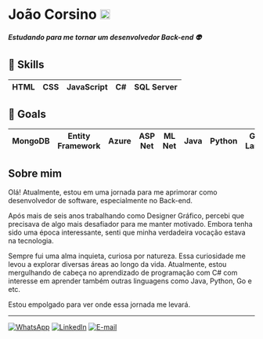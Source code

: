 # João Corsino <img src="https://emojigraph.org/media/apple/flag-brazil_1f1e7-1f1f7.png" alt="Bandeira do Brasil" height="20"/>

##### Estudando para me tornar um desenvolvedor Back-end :alien:
## :book: Skills
HTML | CSS | JavaScript | C# | SQL Server
|-|-|-|-|-|

## :scroll: Goals
| MongoDB | Entity Framework | Azure | ASP Net | ML Net | Java | Python | Go Lang | Blazor
|-|-|-|-|-|-|-|-|-|

## Sobre mim
Olá! Atualmente, estou em uma jornada para me aprimorar como desenvolvedor de software, especialmente no Back-end. 

Após mais de seis anos trabalhando como Designer Gráfico, percebi que precisava de algo mais desafiador para me manter motivado. Embora tenha sido uma época interessante, senti que minha verdadeira vocação estava na tecnologia.

Sempre fui uma alma inquieta, curiosa por natureza. Essa curiosidade me levou a explorar diversas áreas ao longo da vida. Atualmente, estou mergulhando de cabeça no aprendizado de programação com C# com interesse em aprender também outras linguagens como Java, Python, Go e etc.

Estou empolgado para ver onde essa jornada me levará.
___
[![WhatsApp](https://img.shields.io/badge/WhatsApp-25D366?style=for-the-badge&logo=whatsapp&logoColor=white)](https://wa.me/5512996399108) [![LinkedIn](https://img.shields.io/badge/LinkedIn-000?style=for-the-badge&logo=linkedin&logoColor=0E76A8)](https://www.linkedin.com/in/jota-corsino/) [![E-mail](https://img.shields.io/badge/-Email-000?style=for-the-badge&logo=microsoft-outlook&logoColor=007BFF)](mailto:oi.corsino@gmail.com)
